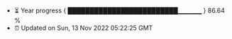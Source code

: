 - ⏳ Year progress { █████████████████████████▁▁▁▁▁ } 86.64 %
- ⏰ Updated on Sun, 13 Nov 2022 05:22:25 GMT

